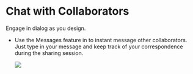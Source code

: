 # Chat with Collaborators

Engage in dialog as you design.
 

* Use the Messages feature in to instant message other collaborators. Just type in your message and keep track of your correspondence during the sharing session. 
    
    ![](Images/GUID-854D2503-24C9-4F16-ABBC-8732EC90570A-low.png)
